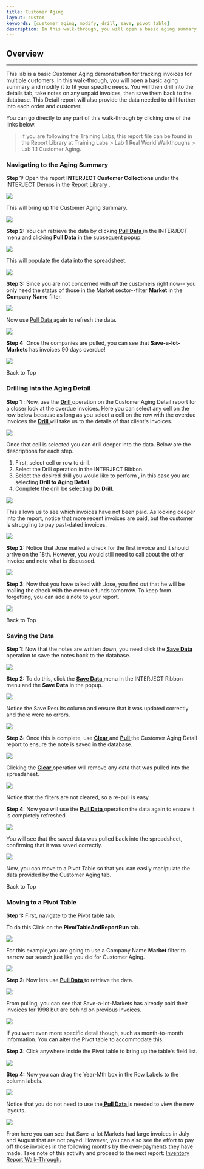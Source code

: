```yaml
---
title: Customer Aging
layout: custom
keywords: [customer aging, modify, drill, save, pivot table]
description: In this walk-through, you will open a basic aging summary and modify it to fit your specific needs. You will then drill into the details tab, take notes on any unpaid invoices, then save them back to the database.
---
```

##  **Overview**
---

This lab is a basic Customer Aging demonstration for tracking invoices for multiple customers. In this walk-through, you will open a basic aging summary and modify it to fit your specific needs. You will then drill into the details tab, take notes on any unpaid invoices, then save them back to the database. This Detail report will also provide the data needed to drill further into each order and customer. 

You can go directly to any part of this walk-through by clicking one of the links below.   

<blockquote class=lab_info>
  If you are following the Training Labs, this report file can be found in the Report Library at Training Labs > Lab 1 Real World Walkthoughs > Lab 1.1 Customer Aging.
</blockquote>

###  Navigating to the Aging Summary 

**Step 1:** Open the report **INTERJECT Customer Collections** under the INTERJECT Demos  in the [ Report Library ](/wAbout/Report-Library-Basics.html). 

![](/images/Walkthrough-CustAging/01.png)

This will bring up the Customer Aging Summary. 

![](/images/Walkthrough-CustAging/02.png)

**Step 2:** You can retrieve the data by clicking  [ **Pull Data** ](/wGetStarted/INTERJECT-Ribbon-Menu-Items_83689479.html#pull-data) in the INTERJECT menu and clicking **Pull Data** in the subsequent popup. 

![](/images/Walkthrough-CustAging/03.png)

This will populate the data into the spreadsheet. 

![](/images/Walkthrough-CustAging/04.png)

**Step 3:** Since you are not concerned with _all_ the customers right now-- you only need the status of those in the Market sector--filter **Market** in the **Company Name** filter. 

![](/images/Walkthrough-CustAging/05.png)

Now use [ Pull Data ](/wGetStarted/INTERJECT-Ribbon-Menu-Items.html#pull-data) again to refresh the data. 

![](/images/Walkthrough-CustAging/06.png)

**Step 4:** Once the companies are pulled, you can see that **Save-a-lot-Markets** has invoices 90 days overdue! 

![](/images/Walkthrough-CustAging/07.png)

Back to Top 

###  Drilling into the Aging Detail 

**Step 1** : Now, use the [ **Drill** ](/wGetStarted/INTERJECT-Ribbon-Menu-Items.html#drill-on-data) operation  on the Customer Aging Detail report for a closer look at the overdue invoices. Here you can select any cell on the row below because as long as you select a cell on the row with the overdue invoices the [ **Drill** ](/wGetStarted/INTERJECT-Ribbon-Menu-Items.html#drill-on-data)will take us to the details of that client's invoices.  

![](/images/Walkthrough-CustAging/08.png)   

Once that cell is selected you can drill deeper into the data. Below are the descriptions for each step. 

  1. First, select cell or row to drill. 
  2. Select the Drill operation in the INTERJECT Ribbon.  
  3. Select the desired drill you would like to perform , in this case you are selecting **Drill to Aging Detail**.
  4. Complete the drill be selecting **Do Drill**.

![](/images/Walkthrough-CustAging/09.png)   

This allows us to see which invoices have not been paid. As looking deeper into the report, notice that more recent invoices are paid, but the customer is struggling to pay past-dated invoices. 

![](/images/Walkthrough-CustAging/10.png)

**Step 2:** Notice that Jose mailed a check for the first invoice and it should arrive on the 18th. However, you would still need to call about the other invoice and note what is discussed. 

![](/images/Walkthrough-CustAging/11.png)

**Step 3:** Now that you have talked with Jose, you find out that he will be mailing the check with the overdue funds tomorrow. To keep from forgetting, you can add a note to your report. 

![](/images/Walkthrough-CustAging/12.png)

Back to Top 

###  Saving the Data 

**Step 1:** Now that the notes are written down, you need click the [ **Save Data** ](/wGetStarted/INTERJECT-Ribbon-Menu-Items.html#save-data) operation to save the notes back to the database. 

![](/images/Walkthrough-CustAging/13.png)

**Step 2:** To do this, click the [ **Save Data** ](/wGetStarted/INTERJECT-Ribbon-Menu-Items.html#save-data) menu in the INTERJECT Ribbon menu and the **Save Data** in the popup. 

![](/images/Walkthrough-CustAging/14.png)

Notice the Save Results column and ensure that it was updated correctly and there were no errors.   

![](/images/Walkthrough-CustAging/15.png)

**Step 3:** Once this is complete, use [ **Clear** ](/wGetStarted/INTERJECT-Ribbon-Menu-Items.html#pull-data) and [ **Pull** ](/wGetStarted/INTERJECT-Ribbon-Menu-Items.html#pull-data) the Customer Aging Detail report to ensure the note is saved in the database.    

![](/images/Walkthrough-CustAging/16.png)

Clicking the [ **Clear** ](/wGetStarted/INTERJECT-Ribbon-Menu-Items.html#pull-data) operation will remove any data that was pulled into the spreadsheet. 

![](/images/Walkthrough-CustAging/17.png)   

Notice that the filters are not cleared, so a re-pull is easy. 

**Step 4:** Now you will use the [ **Pull Data** ](/wGetStarted/INTERJECT-Ribbon-Menu-Items.html#pull-data) operation the data again to ensure it is completely refreshed. 

![](/images/Walkthrough-CustAging/18.png)

You will see that the saved data was pulled back into the spreadsheet, confirming that it was saved correctly. 

![](/images/Walkthrough-CustAging/19.png)

Now, you can move to a Pivot Table so that you can easily manipulate the data provided by the Customer Aging tab. 

Back to Top 

###  Moving to a Pivot Table 

**Step 1:** First, navigate to the Pivot table tab. 

To do this Click on the **PivotTableAndReportRun** tab. 

![](/images/Walkthrough-CustAging/20.png)
  
For this example,you are going to use a Company Name **Market** filter to narrow our search just like you did for Customer Aging. 

![](/images/Walkthrough-CustAging/21.png)   

**Step 2:** Now lets use [ **Pull Data** ](/wGetStarted/INTERJECT-Ribbon-Menu-Items.html#pull-data) to retrieve the data. 

![](/images/Walkthrough-CustAging/22.png)

From pulling, you can see that Save-a-lot-Markets has already paid their invoices for 1998 but are behind on previous invoices. 

![](/images/Walkthrough-CustAging/23.png)

If you want even more specific detail though, such as month-to-month information. You can alter the Pivot table to accommodate this. 

**Step 3:** Click anywhere inside the Pivot table to bring up the table's field list. 

![](/images/Walkthrough-CustAging/24.png)   

**Step 4:** Now you can drag the Year-Mth box in the Row Labels to the column labels. 

![](/images/Walkthrough-CustAging/25.gif)

Notice that you do not need to use the[ **Pull Data** ](/wGetStarted/INTERJECT-Ribbon-Menu-Items.html#pull-data) is needed to view the new layouts. 

![](/images/Walkthrough-CustAging/26.png)

From here you can see that Save-a-lot Markets had large invoices in July and August that are not payed. However, you can also see the effort to pay off those invoices in the following months by the over-payments they have made.  Take note of this activity and proceed to the next report: [ Inventory Report Walk-Through. ](/wAbout/Inventory-Reports.html)


  

